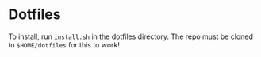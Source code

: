 # Dotfiles
To install, run `install.sh` in the dotfiles directory. The repo must be cloned to `$HOME/dotfiles` for this to work!
